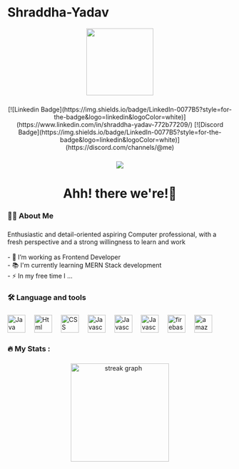 # Shraddha-Yadav
<div align="center">
  <img height="150" src="https://camo.githubusercontent.com/62da68eb62b1e5f175f7d1f0191dd89a653d7908feb22d37d4a0ab07365d6791/68747470733a2f2f6d656469612e67697068792e636f6d2f6d656469612f4d3967624264396e6244724f5475314d71782f67697068792e676966"  />
</div>

###

<div align="center">
[![Linkedin Badge](https://img.shields.io/badge/LinkedIn-0077B5?style=for-the-badge&logo=linkedin&logoColor=white)](https://www.linkedin.com/in/shraddha-yadav-772b77209/)  
[![Discord Badge](https://img.shields.io/badge/LinkedIn-0077B5?style=for-the-badge&logo=linkedin&logoColor=white)](https://discord.com/channels/@me)  
<!-- [![Linkedin Badge](https://img.shields.io/badge/LinkedIn-0077B5?style=for-the-badge&logo=linkedin&logoColor=white)](https://www.linkedin.com/in/shraddha-yadav-772b77209/)  
  <img src="https://img.shields.io/static/v1?message=Youtube&logo=youtube&label=&color=FF0000&logoColor=white&labelColor=&style=for-the-badge" height="25" alt="youtube logo"  />
  <img src="https://img.shields.io/static/v1?message=Twitter&logo=twitter&label=&color=1DA1F2&logoColor=white&labelColor=&style=for-the-badge" height="25" alt="twitter logo"  /> -->
</div>

###

<div align="center">
  <img src="https://visitor-badge.laobi.icu/badge?page_id=maurodesouza.maurodesouza&"  />
</div>

###

<h1 align="center">Ahh! there we're!👋</h1>

###

<h3 align="left">👩‍💻  About Me</h3>

###

<p align="left">Enthusiastic and detail-oriented aspiring Computer professional, with a fresh perspective and a strong
willingness to learn and work<br><br>- 🔭 I’m working as Frontend Developer<br>- 📚 I'm currently learning MERN Stack development <br>- ⚡ In my free time I ...</p>

###

<h3 align="left">🛠 Language and tools</h3>

###

<div align="left">
  <img src="https://cdn.jsdelivr.net/gh/devicons/devicon/icons/go/go-original-wordmark.svg" height="40" alt="Java"  />
  <img width="12" />
  <img src="https://cdn.jsdelivr.net/gh/devicons/devicon/icons/dot-html/dot-html-plain-wordmark.svg" height="40" alt="Html"  />
  <img width="12" />
  <img src="https://cdn.jsdelivr.net/gh/devicons/devicon/icons/dot-css/dot-css-plain-wordmark.svg" height="40" alt="CSS"  />
  <img width="12" />
  <img src="https://cdn.jsdelivr.net/gh/devicons/devicon/icons/dot-javascript/dot-javascript-plain-wordmark.svg" height="40" alt="Javascript"  />
  <img width="12" /> 
  <img src="https://cdn.jsdelivr.net/gh/devicons/devicon/icons/dot-javascript/dot-javascript-plain-wordmark.svg" height="40" alt="Javascript"  />
  <img width="12" />
  <img src="https://cdn.jsdelivr.net/gh/devicons/devicon/icons/dot-javascript/dot-javascript-plain-wordmark.svg" height="40" alt="Javascript"  />
  <img width="12" />
  <img src="https://cdn.jsdelivr.net/gh/devicons/devicon/icons/firebase/firebase-plain-wordmark.svg" height="40" alt="firebase logo"  />
  <img width="12" />
  <img src="https://cdn.jsdelivr.net/gh/devicons/devicon/icons/amazonwebservices/amazonwebservices-original.svg" height="40" alt="amazonwebservices logo"  />
  <img width="12" />
 
</div>

###

<h3 align="left">🔥   My Stats :</h3>

###

<div align="center">
  <img src="https://streak-stats.demolab.com?user=maurodesouza&locale=en&mode=daily&theme=dark&hide_border=false&border_radius=5&order=3" height="220" alt="streak graph"  />
</div>

###
